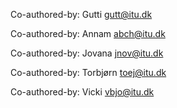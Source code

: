 Co-authored-by: Gutti <gutt@itu.dk>

Co-authored-by: Annam <abch@itu.dk>

Co-authored-by: Jovana <jnov@itu.dk>

Co-authored-by: Torbjørn <toej@itu.dk>

Co-authored-by: Vicki <vbjo@itu.dk>
